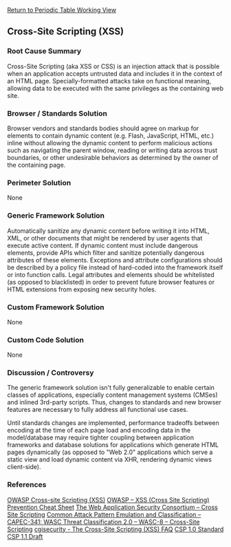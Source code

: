 [Return to Periodic Table Working
View](OWASP_Periodic_Table_of_Vulnerabilities#Periodic_Table_of_Vulnerabilities "wikilink")

## Cross-Site Scripting (XSS)

### Root Cause Summary

Cross-Site Scripting (aka XSS or CSS) is an injection attack that is
possible when an application accepts untrusted data and includes it in
the context of an HTML page. Specially-formatted attacks take on
functional meaning, allowing data to be executed with the same
privileges as the containing web site.

### Browser / Standards Solution

Browser vendors and standards bodies should agree on markup for elements
to contain dynamic content (e.g. Flash, JavaScript, HTML, etc.) inline
without allowing the dynamic content to perform malicious actions such
as navigating the parent window, reading or writing data across trust
boundaries, or other undesirable behaviors as determined by the owner of
the containing page.

### Perimeter Solution

None

### Generic Framework Solution

Automatically sanitize any dynamic content before writing it into HTML,
XML, or other documents that might be rendered by user agents that
execute active content. If dynamic content must include dangerous
elements, provide APIs which filter and sanitize potentially dangerous
attributes of these elements. Exceptions and attribute configurations
should be described by a policy file instead of hard-coded into the
framework itself or into function calls. Legal attributes and elements
should be whitelisted (as opposed to blacklisted) in order to prevent
future browser features or HTML extensions from exposing new security
holes.

### Custom Framework Solution

None

### Custom Code Solution

None

### Discussion / Controversy

The generic framework solution isn't fully generalizable to enable
certain classes of applications, especially content management systems
(CMSes) and inlined 3rd-party scripts. Thus, changes to standards and
new browser features are necessary to fully address all functional use
cases.

Until standards changes are implemented, performance tradeoffs between
encoding at the time of each page load and encoding data in the
model/database may require tighter coupling between application
frameworks and database solutions for applications which generate HTML
pages dynamically (as opposed to "Web 2.0" applications which serve a
static view and load dynamic content via XHR, rendering dynamic views
client-side).

### References

[OWASP Cross-site Scripting
(XSS)](https://www.owasp.org/index.php/Cross-site_Scripting_\(XSS\))
[OWASP – XSS (Cross Site Scripting) Prevention Cheat
Sheet](https://www.owasp.org/index.php/XSS_\(Cross_Site_Scripting\)_Prevention_Cheat_Sheet)
[The Web Application Security Consortium – Cross Site
Scripting](http://projects.webappsec.org/w/page/13246920/Cross%20Site%20Scripting)
[Common Attack Pattern Emulation and Classification – CAPEC-341: WASC
Threat Classification 2.0 – WASC-8 – Cross-Site
Scripting](http://capec.mitre.org/data/definitions/341.html)
[cgisecurity - The Cross-Site Scripting (XSS)
FAQ](http://www.cgisecurity.com/xss-faq.html)
[CSP 1.0 Standard](http://www.w3.org/TR/CSP/)
[CSP 1.1 Draft](http://www.w3.org/TR/CSP11/)